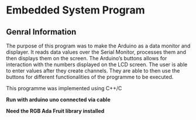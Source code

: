 # Embedded System Program

## Genral Information

The purpose of this program was to make the  Arduino as a data monitor and displayer. It reads data values over the Serial Monitor, processes them and then displays them on the screen. The Arduino’s buttons allows for interaction with the numbers displayed on the LCD screen.
The user is able to enter values after they create channels. They are able to then use the buttons for different functionalities of the programme to be executed.

This programme was implemented using C++/C

**Run with arduino uno connected via cable**

**Need the RGB Ada Fruit library installed**
